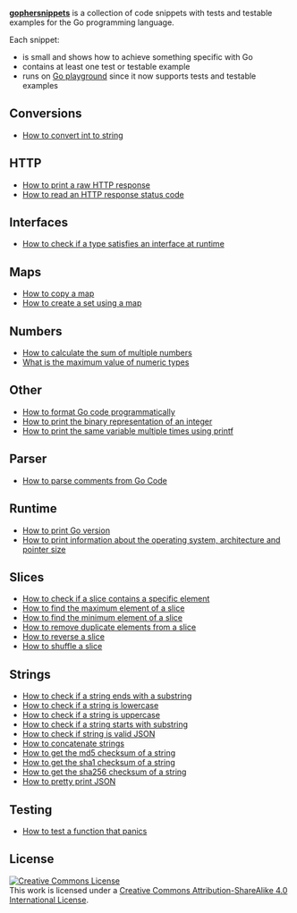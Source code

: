 **[gophersnippets](https://gophersnippets.com)** is a collection of code snippets with tests and testable examples for the Go programming language. 

Each snippet:
 - is small and shows how to achieve something specific with Go 
 - contains at least one test or testable example
 - runs on [Go playground](https://play.golang.org/) since it now supports tests and testable examples  



## Conversions
 - [How to convert int to string](https://gophersnippets.com/how-to-convert-int-to-string)
## HTTP
 - [How to print a raw HTTP response](https://gophersnippets.com/how-to-print-a-raw-http-response)
 - [How to read an HTTP response status code](https://gophersnippets.com/how-to-read-an-http-response-status-code)
## Interfaces
 - [How to check if a type satisfies an interface at runtime](https://gophersnippets.com/how-to-check-if-a-type-satisfies-an-interface-at-runtime)
## Maps
 - [How to copy a map](https://gophersnippets.com/how-to-copy-a-map)
 - [How to create a set using a map](https://gophersnippets.com/how-to-create-a-set-using-a-map)
## Numbers
 - [How to calculate the sum of multiple numbers](https://gophersnippets.com/how-to-calculate-the-sum-of-multiple-numbers)
 - [What is the maximum value of numeric types](https://gophersnippets.com/what-is-the-maximum-value-of-numeric-types)
## Other
 - [How to format Go code programmatically](https://gophersnippets.com/how-to-format-go-code-programmatically)
 - [How to print the binary representation of an integer](https://gophersnippets.com/how-to-print-the-binary-representation-of-an-integer)
 - [How to print the same variable multiple times using printf](https://gophersnippets.com/how-to-print-the-same-variable-multiple-times-using-printf)
## Parser
 - [How to parse comments from Go Code](https://gophersnippets.com/how-to-parse-comments-from-go-code)
## Runtime
 - [How to print Go version](https://gophersnippets.com/how-to-print-go-version)
 - [How to print information about the operating system, architecture and pointer size](https://gophersnippets.com/how-to-print-information-about-the-operating-system-architecture-and-pointer-size)
## Slices
 - [How to check if a slice contains a specific element](https://gophersnippets.com/how-to-check-if-a-slice-contains-a-specific-element)
 - [How to find the maximum element of a slice](https://gophersnippets.com/how-to-find-the-maximum-element-of-a-slice)
 - [How to find the minimum element of a slice](https://gophersnippets.com/how-to-find-the-minimum-element-of-a-slice)
 - [How to remove duplicate elements from a slice](https://gophersnippets.com/how-to-remove-duplicate-elements-from-a-slice)
 - [How to reverse a slice](https://gophersnippets.com/how-to-reverse-a-slice)
 - [How to shuffle a slice](https://gophersnippets.com/how-to-shuffle-a-slice)
## Strings
 - [How to check if a string ends with a substring](https://gophersnippets.com/how-to-check-if-a-string-ends-with-a-substring)
 - [How to check if a string is lowercase](https://gophersnippets.com/how-to-check-if-a-string-is-lowercase)
 - [How to check if a string is uppercase](https://gophersnippets.com/how-to-check-if-a-string-is-uppercase)
 - [How to check if a string starts with substring](https://gophersnippets.com/how-to-check-if-a-string-starts-with-substring)
 - [How to check if string is valid JSON](https://gophersnippets.com/how-to-check-if-string-is-valid-json)
 - [How to concatenate strings](https://gophersnippets.com/how-to-concatenate-strings)
 - [How to get the md5 checksum of a string](https://gophersnippets.com/how-to-get-the-md5-checksum-of-a-string)
 - [How to get the sha1 checksum of a string](https://gophersnippets.com/how-to-get-the-sha1-checksum-of-a-string)
 - [How to get the sha256 checksum of a string](https://gophersnippets.com/how-to-get-the-sha256-checksum-of-a-string)
 - [How to pretty print JSON](https://gophersnippets.com/how-to-pretty-print-json)
## Testing
 - [How to test a function that panics](https://gophersnippets.com/how-to-test-a-function-that-panics)

## License
<a rel="license" href="http://creativecommons.org/licenses/by-sa/4.0/"><img alt="Creative Commons License" style="border-width:0" src="https://i.creativecommons.org/l/by-sa/4.0/88x31.png" /></a><br />This work is licensed under a <a rel="license" href="http://creativecommons.org/licenses/by-sa/4.0/">Creative Commons Attribution-ShareAlike 4.0 International License</a>.

